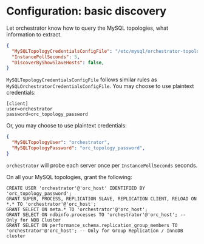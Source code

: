 # Configuration: basic discovery

Let orchestrator know how to query the MySQL topologies, what information to extract.

```json
{
  "MySQLTopologyCredentialsConfigFile": "/etc/mysql/orchestrator-topology.cnf",
  "InstancePollSeconds": 5,
  "DiscoverByShowSlaveHosts": false,
}
```

`MySQLTopologyCredentialsConfigFile` follows similar rules as `MySQLOrchestratorCredentialsConfigFile`. You may choose to use plaintext credentials:

```
[client]
user=orchestrator
password=orc_topology_password
```

Or, you may choose to use plaintext credentials:

```json
{
  "MySQLTopologyUser": "orchestrator",
  "MySQLTopologyPassword": "orc_topology_password",
}
```

`orchestrator` will probe each server once per `InstancePollSeconds` seconds.

On all your MySQL topologies, grant the following:

```
CREATE USER 'orchestrator'@'orc_host' IDENTIFIED BY 'orc_topology_password';
GRANT SUPER, PROCESS, REPLICATION SLAVE, REPLICATION CLIENT, RELOAD ON *.* TO 'orchestrator'@'orc_host';
GRANT SELECT ON meta.* TO 'orchestrator'@'orc_host';
GRANT SELECT ON ndbinfo.processes TO 'orchestrator'@'orc_host'; -- Only for NDB Cluster
GRANT SELECT ON performance_schema.replication_group_members TO 'orchestrator'@'orc_host'; -- Only for Group Replication / InnoDB cluster
```
